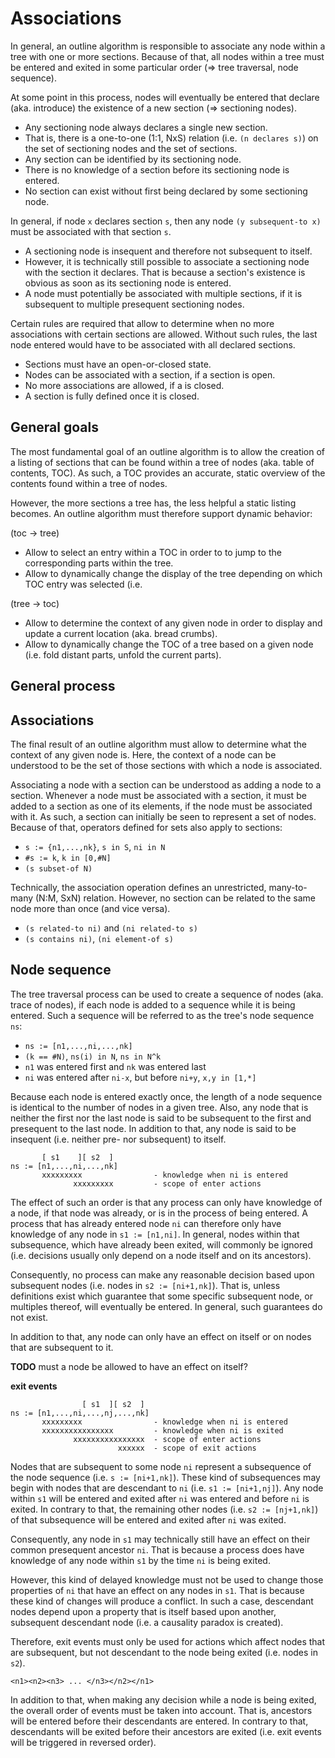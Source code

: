 
<!-- ======================================================================= -->
# Associations

In general, an outline algorithm is responsible to associate any node within a
tree with one or more sections. Because of that, all nodes within a tree must
be entered and exited in some particular order (=> tree traversal, node sequence).

At some point in this process, nodes will eventually be entered that declare
(aka. introduce) the existence of a new section (=> sectioning nodes).

* Any sectioning node always declares a single new section.
* That is, there is a one-to-one (1:1, NxS) relation (i.e. `(n declares s)`)
  on the set of sectioning nodes and the set of sections.
* Any section can be identified by its sectioning node.
* There is no knowledge of a section before its sectioning node is entered.
* No section can exist without first being declared by some sectioning node.

In general, if node `x` declares section `s`, then any node
`(y subsequent-to x)` must be associated with that section `s`.

* A sectioning node is insequent and therefore not subsequent to itself.
* However, it is technically still possible to associate a sectioning node
  with the section it declares. That is because a section's existence is
  obvious as soon as its sectioning node is entered.
* A node must potentially be associated with multiple sections, if it is
  subsequent to multiple presequent sectioning nodes.

Certain rules are required that allow to determine when no more associations
with certain sections are allowed. Without such rules, the last node entered
would have to be associated with all declared sections.

* Sections must have an open-or-closed state.
* Nodes can be associated with a section, if a section is open.
* No more associations are allowed, if a is closed.
* A section is fully defined once it is closed.

<!-- ======================================================================= -->
## General goals

The most fundamental goal of an outline algorithm is to allow the creation of
a listing of sections that can be found within a tree of nodes (aka. table of
contents, TOC). As such, a TOC provides an accurate, static overview of the
contents found within a tree of nodes.

However, the more sections a tree has, the less helpful a static listing
becomes. An outline algorithm must therefore support dynamic behavior:

(toc -> tree)

* Allow to select an entry within a TOC in order to to jump to the
  corresponding parts within the tree.
* Allow to dynamically change the display of the tree depending on
  which TOC entry was selected (i.e. 

(tree -> toc)

* Allow to determine the context of any given node in order to display and
  update a current location (aka. bread crumbs).
* Allow to dynamically change the TOC of a tree based on a given node
  (i.e. fold distant parts, unfold the current parts).

<!-- ======================================================================= -->
## General process



<!-- ======================================================================= -->
## Associations

The final result of an outline algorithm must allow to determine what the
context of any given node is. Here, the context of a node can be understood
to be the set of those sections with which a node is associated.



Associating a node with a section can be understood as adding a node to a
section.
Whenever a node must be associated with a section, it must be added to a section
as one of its elements, if the node must be
associated with it. As such, a section can initially be seen to represent a set
of nodes. Because of that, operators defined for sets also apply to sections:

* `s := {n1,...,nk}`, `s in S`, `ni in N`
* `#s := k`, `k in [0,#N]`
* `(s subset-of N)`

Technically, the association operation defines an unrestricted, many-to-many
(N:M, SxN) relation. However, no section can be related to the same node more
than once (and vice versa).

* `(s related-to ni)` and `(ni related-to s)`
* `(s contains ni)`, `(ni element-of s)`

<!-- ======================================================================= -->
## Node sequence

The tree traversal process can be used to create a sequence of nodes (aka.
trace of nodes), if each node is added to a sequence while it is being entered.
Such a sequence will be referred to as the tree's node sequence `ns`:

* `ns := [n1,...,ni,...,nk]`
* `(k == #N)`, `ns(i) in N`, `ns in N^k`
* `n1` was entered first and `nk` was entered last
* `ni` was entered after `ni-x`, but before `ni+y`, `x,y in [1,*]`

Because each node is entered exactly once, the length of a node sequence is
identical to the number of nodes in a given tree. Also, any node that is
neither the first nor the last node is said to be subsequent to the first and
presequent to the last node. In addition to that, any node is said to be
insequent (i.e. neither pre- nor subsequent) to itself.

```
       [ s1    ][ s2  ]
ns := [n1,...,ni,...,nk]
       xxxxxxxxx                - knowledge when ni is entered
              xxxxxxxxx         - scope of enter actions
```

The effect of such an order is that any process can only have knowledge
of a node, if that node was already, or is in the process of being entered.
A process that has already entered node `ni` can therefore only have knowledge
of any node in `s1 := [n1,ni]`. In general, nodes within that subsequence, which
have already been exited, will commonly be ignored (i.e. decisions usually only
depend on a node itself and on its ancestors).

Consequently, no process can make any reasonable decision based upon subsequent
nodes (i.e. nodes in `s2 := [ni+1,nk]`). That is, unless definitions exist which
guarantee that some specific subsequent node, or multiples thereof, will
eventually be entered. In general, such guarantees do not exist.

In addition to that, any node can only have an effect on itself or on nodes
that are subsequent to it.

**TODO** must a node be allowed to have an effect on itself?

**exit events**

```
                [ s1  ][ s2  ]
ns := [n1,...,ni,...,nj,...,nk]
       xxxxxxxxx                - knowledge when ni is entered
       xxxxxxxxxxxxxxxx         - knowledge when ni is exited
              xxxxxxxxxxxxxxxx  - scope of enter actions
                        xxxxxx  - scope of exit actions
```

Nodes that are subsequent to some node `ni` represent a subsequence of the node
sequence (i.e. `s := [ni+1,nk]`). These kind of subsequences may begin with
nodes that are descendant to `ni` (i.e. `s1 := [ni+1,nj]`). Any node within `s1`
will be entered and exited after `ni` was entered and before `ni` is exited. In
contrary to that, the remaining other nodes (i.e. `s2 := [nj+1,nk]`) of that
subsequence will be entered and exited after `ni` was exited.

Consequently, any node in `s1` may technically still have an effect on their
common presequent ancestor `ni`. That is because a process does have knowledge
of any node within `s1` by the time `ni` is being exited.

However, this kind of delayed knowledge must not be used to change those
properties of `ni` that have an effect on any nodes in `s1`. That is because
these kind of changes will produce a conflict. In such a case, descendant nodes
depend upon a property that is itself based upon another, subsequent descendant
node (i.e. a causality paradox is created).

Therefore, exit events must only be used for actions which affect nodes that are
subsequent, but not descendant to the node being exited (i.e. nodes in `s2`).

```
<n1><n2><n3> ... </n3></n2></n1>
```

In addition to that, when making any decision while a node is being exited,
the overall order of events must be taken into account. That is, ancestors
will be entered before their descendants are entered. In contrary to that,
descendants will be exited before their ancestors are exited (i.e. exit
events will be triggered in reversed order).
